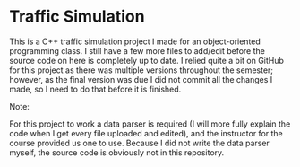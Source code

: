 # Traffic Simulation
This is a C++ traffic simulation project I made for an object-oriented programming class. I still have a few more files to add/edit before
the source code on here is completely up to date. I relied quite a bit on GitHub for this project as there was multiple versions throughout the semester; however, as the final version was due I did not commit all the changes I made, so I need to do that before it is finished.

Note:

For this project to work a data parser is required (I will more fully explain the code when I get every file uploaded and edited), and the instructor for the course provided us one to use. Because I did not write the data parser myself, the source code is obviously not in this repository.
